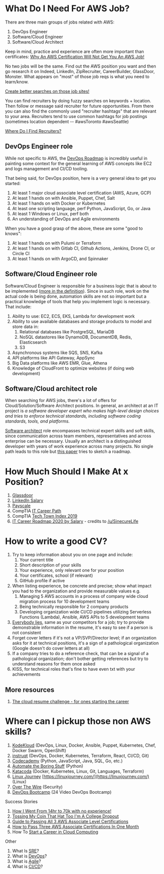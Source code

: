 # What Do I Need For AWS Job?

There are three main groups of jobs related with AWS:
1. DevOps Engineer
2. Software/Cloud Engineer
3. Software/Cloud Architect

Keep in mind, practice and experience are often more important than certificates:
[Why An AWS Certification Will Not Get You An AWS Job!](https://www.reddit.com/r/AmazonWebServices/comments/ga0tqc/why_an_aws_certification_will_not_get_you_an_aws/)

No two jobs will be the same. Find out the AWS position you want and then go research it on Indeed, LinkedIn, ZipRecruiter, CareerBuilder, GlassDoor, Monster. What appears on "most" of those job reqs is what you need to learn/know.

[Create better searches on those job sites!](https://business.linkedin.com/content/dam/me/business/en-us/talent-solutions/learning-center/tip-sheets/en-us/UseBooleanLogic.pdf)

You can find recruiters by doing fuzzy searches on keywords + location. Then follow or message said recruiter for future opportunities. From there you can also find the commonly used "recruiter hashtags" that are relevant to your area. Recruiters tend to use common hashtags for job postings (sometimes location dependent -- #awsToronto #awsSeattle)

[Where Do I Find Recruiters?](https://www.reddit.com/r/ITCareerQuestions/comments/f8bo3v/where_do_i_find_recruiters/)


## DevOps Engineer role
While not specific to AWS, the [DevOps Roadmap](https://roadmap.sh/devops) is incredibly useful in painting some context for the general learning of AWS concepts like EC2 and logs management and CI/CD tooling.

That being said, for DevOps position, here is a very general idea to get you started:
1. At least 1 major cloud associate level certification (AWS, Azure, GCP)</li>
2. At least 1 hands on with Ansible, Puppet, Chef, Salt</li>
3. At least 1 hands on with Docker or Kubernetes</li>
4. At least one scripting language, perf Python, JavaScript, Go, or Java</li>
5. At least 1 Windows or Linux, perf both</li>
6. An understanding of DevOps and Agile environments</li>

When you have a good grasp of the above, these are some "good to knows":
1. At least 1 hands on with Pulumi or Terraform </li>
2. At least 1 hands on with Gitlab CI, Github Actions, Jenkins, Drone CI, or Circle CI </li>
3. At least 1 hands on with ArgoCD, and Spinnaker </li      >

## Software/Cloud Engineer role
Software/Cloud Engineer is responsible for a business logic that is about to be implemented ([more in the definition](https://www.comptia.org/blog/your-next-move-cloud-engineer)). Since in such role, work on the actual code is being done, automation skills are not so important but a practical knowledge of tools that help you implement logic is necessary. That include:

1. Ability to use: EC2, ECS, EKS, Lambda for development work
2. Ability to use available databases and storage products to model and store data in:
    1. Relational databases like PostgreSQL, MariaDB
    2. NoSQL datastores like DynamoDB, DocumentDB, Redis, Elasticsearch
    3. S3
3. Asynchronous systems like SQS, SNS, Kafka
4. API platforms like API Gateway, AppSync
5. Big Data platforms like AWS EMR, Glue, Athena
6. Knowledge of CloudFront to optimize websites (if doing web development)

 
## Software/Cloud architect role
When searching for AWS jobs, there's a lot of offers for Cloud/Solution/Software Architect positions. In general, an architect at an IT project is _a software developer expert who makes high-level design choices and tries to enforce technical standards, including software coding standards, tools, and platforms._

[Software architect](https://en.wikipedia.org/wiki/Software_architect) role encompasses technical expert skills and soft skills, since communication across team members, representatives and across enterprise can be necessary. Usually an architect is a  distinguished developer with years of work experience across many projects. No single path leads to this role but [this paper](http://www0.cs.ucl.ac.uk/staff/A.Finkelstein/fose/finalgarlan.pdf) tries to sketch a roadmap.


# How Much Should I Make At x Position?

1. [Glassdoor](https://www.glassdoor.com/)
2. [LinkedIn Salary](https://www.linkedin.com/salary/)
3. [Payscale](https://www.payscale.com/)
4. CompTIA [IT Career Path](https://www.comptia.org/content/it-careers-path-roadmap)
5. CompTIA [Tech Town Index 2019](https://www.comptia.org/content/research/best-tech-cities-it-jobs)
6. [IT Career Roadmap 2020 by Salary](https://i.lensdump.com/i/iHcJHP.png) - credits to [/u/SinecureLife](https://www.reddit.com/r/ITCareerQuestions/comments/dbjkdx/oc_common_it_career_paths_roadmap_visual_2020/)


# How to write a good CV?

1. Try to keep information about you on one page and include:
    1. Your current title
    2. Short description of your skills
    3. Your experience, only relevant one for your position
    4. Your certificates, school (if relevant)
    5. GitHub profile if active
2. When listing experience, be concrete and precise; show what impact you had to the organization and provide measurable values e.g.
    1. Managing 5 AWS accounts in a process of company wide cloud migration process for 10 development teams
    2. Being technically responsible for 2 company products
    3. Developing organization wide CI/CD pipelines utilizing Serverless Functions (Lambda), Ansible, AWS APIs to 5 development teams
3. [Everybody lies](https://house.fandom.com/wiki/Everybody_lies), same as your competitors for a job; try to provide demonstrable information in the resume, it's easy to see if a person is not consistent
4. Forget cover letters if it's not a VP/SVP/Director level; if an organization asks for it at technical positions, it's a sign of a pathological organization (Google doesn't do cover letters at all)
5. If a company tries to do a reference check, that can be a signal of a pathological organization; don't bother getting references but try to understand reasons for them once asked
6. KISS, for technical roles that's fine to have even txt with your achievements

## More resources

1. [The cloud resume challenge - for ones starting the career](https://forrestbrazeal.com/2020/04/23/the-cloud-resume-challenge/)

# Where can I pickup those non AWS skills?

1. [KodeKloud](https://kodekloud.com/p/learning-path) (DevOps, Linux, Docker, Ansible, Puppet, Kubernetes, Chef, Docker Swarm, OpenShift)
2. [instruqt](https://play.instruqt.com/public)  (DevOps, Docker, Kubernetes, Terraform, React, CI/CD, Git)
3. [Codecademy](https://www.codecademy.com/) (Python, JavaScript, Java, SQL, Go, etc.)
4. [Automate the Boring Stuff](https://automatetheboringstuff.com/) (Python)
5. [Katacoda](https://www.katacoda.com/learn) (Docker, Kubernetes, Linux, Git, Languages, Terraform)
6. [Linux Journey](https://linuxjourney.com/) [https://linuxjourney.com/](https://linuxjourney.com/) (Linux)
7. [Over The Wire](https://overthewire.org/wargames/) (Security)
8. [DevOps Bootcamp](https://www.youtube.com/playlist?list=PLleOCN2eBn8IhLAckXL0BWomad5lrhB8j) (24 Video DevOps Bootcamp)

Success Stories
1. [How I Went From 14hr to 70k with no experience!](https://www.reddit.com/r/ITCareerQuestions/comments/bhfegj/how_i_went_from_14hr_to_70k_with_no_experience/)
2. [Tossing My Coin That Hat Too I'm A College Dropout](https://www.reddit.com/r/ITCareerQuestions/comments/gc9a1v/tossing_my_coin_that_hat_too_im_a_college_dropout/)
3. [Guide to Passing All 3 AWS Associate Level Certifications](https://medium.com/@annamcabee/guide-to-passing-all-3-aws-associate-level-certifications-73516bcef6e1)
4. [How to Pass Three AWS Associate Certifications In One Month](https://www.contino.io/insights/how-to-pass-three-aws-associate-certifications-in-one-month)
5. How To [Start a Career in Cloud Computing](https://www.reddit.com/r/ITCareerQuestions/comments/crn6qp/how_do_you_start_a_career_in_cloud_computing/ex7fg16/)

Other
1. What Is [SRE](https://landing.google.com/sre/sre-book/chapters/introduction/)?
2. What is [DevOps](https://resources.collab.net/devops-101/what-is-devops)?
3. What is [Agile](https://www.cprime.com/resources/what-is-agile-what-is-scrum/)?
4. What is [CI/CD](https://www.redhat.com/en/topics/devops/what-is-ci-cd)?
